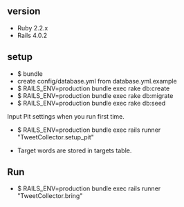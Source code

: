 ## version

* Ruby 2.2.x
* Rails 4.0.2

## setup

* $ bundle
* create config/database.yml from database.yml.example
* $ RAILS_ENV=production bundle exec rake db:create
* $ RAILS_ENV=production bundle exec rake db:migrate
* $ RAILS_ENV=production bundle exec rake db:seed

Input Pit settings when you run first time.
* $ RAILS_ENV=production bundle exec rails runner "TweetCollector.setup_pit"

* Target words are stored in targets table.

## Run

* $ RAILS_ENV=production bundle exec rails runner "TweetCollector.bring"
